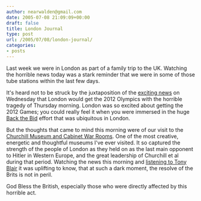 ```yaml
---
author: nearwalden@gmail.com
date: 2005-07-08 21:09:09+00:00
draft: false
title: London Journal
type: post
url: /2005/07/08/london-journal/
categories:
- posts
---
```


Last week we were in London as part of a family trip to the UK. Watching the horrible news today was a stark reminder that we were in some of those tube stations within the last few days.





It's heard not to be struck by the juxtaposition of the [exciting news](//www.cnn.com/2005/SPORT/07/06/singapore.olympics/index.html") on Wednesday that London would get the 2012 Olympics with the horrible tragedy of Thursday morning. London was so excited about getting the 2012 Games; you could really feel it when you were immersed in the huge [Back the Bid](//www.london2012.org/london2012/london2012/index.html") effort that was ubiquitous in London.





But the thoughts that came to mind this morning were of our visit to the [Churchill Museum and Cabinet War Rooms](//cwr.iwm.org.uk/"). One of the most creative, energetic and thoughtful museums I've ever visited. It so captured the strength of the people of London as they held on as the last main opponent to Hitler in Western Europe, and the great leadership of Churchill et al during that period. Watching the news this morning and [listening to Tony Blair](//www.timesonline.co.uk/article/0,,22989-1685584,00.html") it was uplifting to know, that at such a dark moment, the resolve of the Brits is not in peril.





God Bless the British, especially those who were directly affected by this horrible act.




